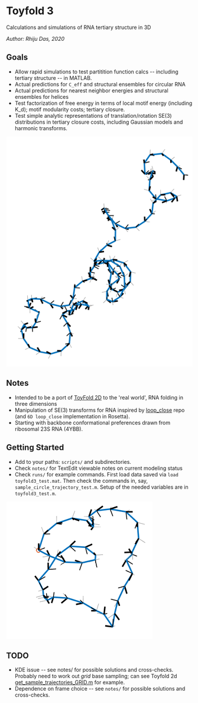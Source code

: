 # Toyfold 3
Calculations and simulations of RNA tertiary structure in 3D

_Author: Rhiju Das, 2020_

## Goals
* Allow rapid simulations to test partitition function calcs -- including tertiary structure -- in MATLAB.
* Actual predictions for `C_eff` and structural ensembles for circular RNA
* Actual predictions for nearest neighbor energies and structural ensembles for helices
* Test factorization of free energy in terms of local motif energy (including K_d); motif modularity costs; tertiary closure.
* Test simple analytic representations of translation/rotation SE(3) distributions in tertiary closure costs, including Gaussian models and harmonic transforms.

![Example trace of random conformation](notes/ToyFold3D_NOTES.rtfd/Screen%20Shot%202020-05-25%20at%2012.13.29%20PM.png)

## Notes
* Intended to be a port of [ToyFold 2D](https://github.com/rhiju/toyfold2_rhiju/) to the 'real world', RNA folding in three dimensions
* Manipulation of SE(3) transforms for RNA inspired by [loop_close](https://github.com/rhiju/loop_close) repo (and `6D loop_close` implementation in Rosetta). 
* Starting with backbone conformational preferences drawn from ribosomal 23S RNA (4YBB).

## Getting Started
* Add to your paths: `scripts/` and subdirectories.
* Check `notes/` for TextEdit viewable notes on current modeling status
* Check `runs/` for example commands. First load data saved via `load toyfold3_test.mat`. Then check the commands in, say, `sample_circle_trajectory_test.m`. Setup of the needed variables are in `toyfold3_test.m`. 

![Example of a circular RNA trace](notes/ToyFold3D_NOTES.rtfd/Screen%20Shot%202020-05-25%20at%203.26.51%20PM.png)


## TODO
* KDE issue -- see notes/ for possible solutions and cross-checks. Probably need to work out *grid* base sampling; can see Toyfold 2d [get\_sample\_trajectories\_GRID.m](https://github.com/rhiju/toyfold2_rhiju/blob/master/scripts/sample_trajectories/get_sample_trajectories_GRID.m) for example.
* Dependence on frame choice -- see `notes/` for possible solutions and cross-checks.
